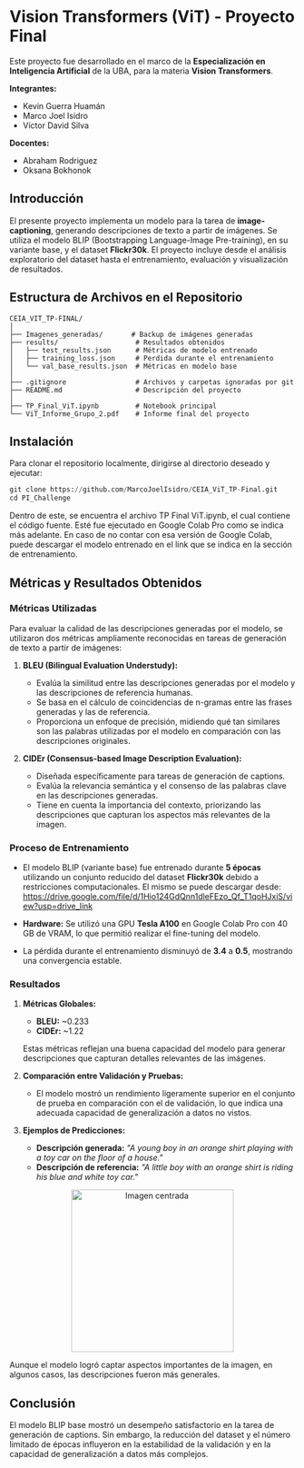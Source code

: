 # Vision Transformers (ViT) - Proyecto Final

Este proyecto fue desarrollado en el marco de la **Especialización en Inteligencia Artificial** de la UBA, para la materia **Vision Transformers**. 

**Integrantes:**
- Kevin Guerra Huamán
- Marco Joel Isidro
- Víctor David Silva

**Docentes:**
- Abraham Rodriguez
- Oksana Bokhonok

## Introducción

El presente proyecto implementa un modelo para la tarea de **image-captioning**, generando descripciones de texto a partir de imágenes. Se utiliza el modelo BLIP (Bootstrapping Language-Image Pre-training), en su variante base, y el dataset **Flickr30k**. El proyecto incluye desde el análisis exploratorio del dataset hasta el entrenamiento, evaluación y visualización de resultados.

## Estructura de Archivos en el Repositorio

```plaintext
CEIA_VIT_TP-FINAL/
│
├── Imagenes_generadas/       # Backup de imágenes generadas
├── results/                   # Resultados obtenidos
│   ├── test_results.json      # Métricas de modelo entrenado
│   ├── training_loss.json     # Perdida durante el entrenamiento
│   └── val_base_results.json  # Métricas en modelo base
│
├── .gitignore                 # Archivos y carpetas ignoradas por git
├── README.md                  # Descripción del proyecto
│
├── TP_Final_ViT.ipynb         # Notebook principal
└── ViT_Informe_Grupo_2.pdf    # Informe final del proyecto
```

## Instalación 
Para clonar el repositorio localmente, dirigirse al directorio deseado y ejecutar:

```python
git clone https://github.com/MarcoJoelIsidro/CEIA_ViT_TP-Final.git
cd PI_Challenge
```
Dentro de este, se encuentra el archivo TP Final ViT.ipynb, el cual contiene el código fuente. Esté fue ejecutado en Google Colab Pro como se indica más adelante. En caso de no contar con esa versión de Google Colab, puede descargar el modelo entrenado en el link que se indica en la sección de entrenamiento.

## Métricas y Resultados Obtenidos

### Métricas Utilizadas
Para evaluar la calidad de las descripciones generadas por el modelo, se utilizaron dos métricas ampliamente reconocidas en tareas de generación de texto a partir de imágenes:

1. **BLEU (Bilingual Evaluation Understudy):**  
   - Evalúa la similitud entre las descripciones generadas por el modelo y las descripciones de referencia humanas.
   - Se basa en el cálculo de coincidencias de n-gramas entre las frases generadas y las de referencia.
   - Proporciona un enfoque de precisión, midiendo qué tan similares son las palabras utilizadas por el modelo en comparación con las descripciones originales.

2. **CIDEr (Consensus-based Image Description Evaluation):**  
   - Diseñada específicamente para tareas de generación de captions.
   - Evalúa la relevancia semántica y el consenso de las palabras clave en las descripciones generadas.
   - Tiene en cuenta la importancia del contexto, priorizando las descripciones que capturan los aspectos más relevantes de la imagen.

### Proceso de Entrenamiento
- El modelo BLIP (variante base) fue entrenado durante **5 épocas** utilizando un conjunto reducido del dataset **Flickr30k** debido a restricciones computacionales. El mismo se puede descargar desde: https://drive.google.com/file/d/1Hio124GdQnn1dleFEzo_Qf_T1qoHJxiS/view?usp=drive_link

- **Hardware:** Se utilizó una GPU **Tesla A100** en Google Colab Pro con 40 GB de VRAM, lo que permitió realizar el fine-tuning del modelo.
- La pérdida durante el entrenamiento disminuyó de **3.4** a **0.5**, mostrando una convergencia estable.

### Resultados
1. **Métricas Globales:**
   - **BLEU:** ~0.233
   - **CIDEr:** ~1.22

   Estas métricas reflejan una buena capacidad del modelo para generar descripciones que capturan detalles relevantes de las imágenes.

2. **Comparación entre Validación y Pruebas:**
   - El modelo mostró un rendimiento ligeramente superior en el conjunto de prueba en comparación con el de validación, lo que indica una adecuada capacidad de generalización a datos no vistos.

3. **Ejemplos de Predicciones:**
   - **Descripción generada:** _"A young boy in an orange shirt playing with a toy car on the floor of a house."_  
   - **Descripción de referencia:** _"A little boy with an orange shirt is riding his blue and white toy car."_
  
<div align="center">
    <img src="https://github.com/user-attachments/assets/4ea9b3db-ba88-496e-aa07-06ef106336f3" alt="Imagen centrada" width="286">
</div>

   Aunque el modelo logró captar aspectos importantes de la imagen, en algunos casos, las descripciones fueron más generales.

## Conclusión

El modelo BLIP base mostró un desempeño satisfactorio en la tarea de generación de captions. Sin embargo, la reducción del dataset y el número limitado de épocas influyeron en la estabilidad de la validación y en la capacidad de generalización a datos más complejos.

